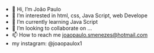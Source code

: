 - 👋 Hi, I’m João Paulo
- 👀 I’m interested in html, css, Java Script, web Develope
- 🌱 I’m currently learning Java Script
- 💞️ I’m looking to collaborate on ...
- 📫 How to reach me joaopaulo.smenezes@hotmail.com
- my instagram: @joaopaulox1

<!---
jpsmenezes/jpsmenezes is a ✨ special ✨ repository because its `README.md` (this file) appears on your GitHub profile.
You can click the Preview link to take a look at your changes.
--->
